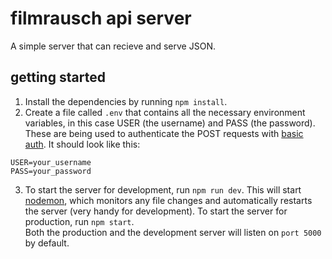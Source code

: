 # filmrausch api server

A simple server that can recieve and serve JSON.

## getting started

1. Install the dependencies by running ```npm install```.
2. Create a file called ```.env``` that contains all the necessary environment variables, in this case USER (the username) and PASS (the password).
These are being used to authenticate the POST requests with [basic auth](https://developer.mozilla.org/en-US/docs/Web/HTTP/Authentication#Basic_authentication_scheme).
It should look like this:  
  ```
  USER=your_username
  PASS=your_password
  ```  
  
3. To start the server for development, run ```npm run dev```. This will start [nodemon](https://github.com/remy/nodemon), which monitors any file changes and automatically restarts the server (very handy for development). To start the server for production, run ```npm start```.  
Both the production and the development server will listen on ```port 5000``` by default.
